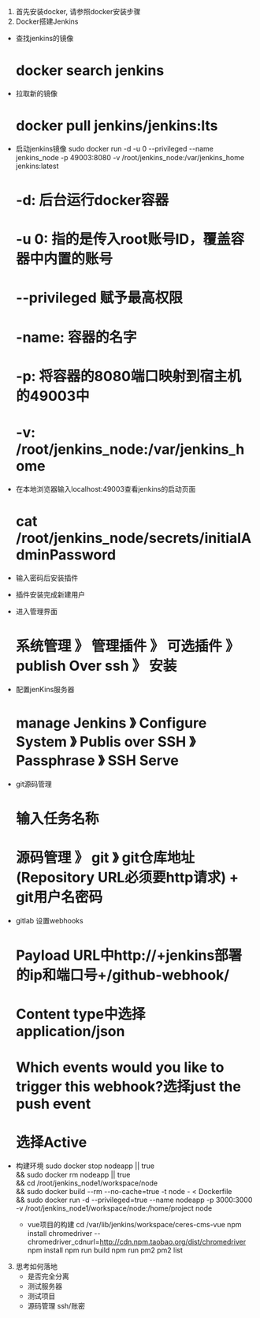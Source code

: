  1. 首先安装docker, 请参照docker安装步骤
 2. Docker搭建Jenkins
  - 查找jenkins的镜像 
    # docker search jenkins

  - 拉取新的镜像 
    # docker pull jenkins/jenkins:lts 

  - 启动jenkins镜像
    sudo docker run -d -u 0 --privileged  --name jenkins_node -p 49003:8080 -v /root/jenkins_node:/var/jenkins_home jenkins:latest
    # -d: 后台运行docker容器
    # -u 0:  指的是传入root账号ID，覆盖容器中内置的账号
    # --privileged  赋予最高权限
    # -name: 容器的名字
    # -p: 将容器的8080端口映射到宿主机的49003中
    # -v: /root/jenkins_node:/var/jenkins_home

  - 在本地浏览器输入localhost:49003查看jenkins的启动页面 
    # cat /root/jenkins_node/secrets/initialAdminPassword

  - 输入密码后安装插件

  - 插件安装完成新建用户

  - 进入管理界面
    # 系统管理 》 管理插件 》 可选插件 》 publish Over ssh 》 安装

  - 配置jenKins服务器
    # manage Jenkins 》 Configure System 》 Publis over SSH 》 Passphrase 》 SSH Serve

  - git源码管理
    # 输入任务名称
    # 源码管理 》 git 》 git仓库地址(Repository URL必须要http请求) + git用户名密码

  - gitlab 设置webhooks
    # Payload URL中http://+jenkins部署的ip和端口号+/github-webhook/
    # Content type中选择application/json
    # Which events would you like to trigger this webhook?选择just the push event
    # 选择Active

  - 构建环境
    sudo docker stop nodeapp || true \
    && sudo docker rm nodeapp || true \
    && cd /root/jenkins_node1/workspace/node  \
    && sudo docker build --rm --no-cache=true  -t node  - < Dockerfile \
    && sudo docker run -d --privileged=true --name nodeapp -p 3000:3000 -v /root/jenkins_node1/workspace/node:/home/project node
    - vue项目的构建
      cd /var/lib/jenkins/workspace/ceres-cms-vue
      npm install chromedriver --chromedriver_cdnurl=http://cdn.npm.taobao.org/dist/chromedriver
      npm install
      npm run build
      npm run pm2
      pm2 list

3. 思考如何落地
   - 是否完全分离
   - 测试服务器
   - 测试项目
   - 源码管理 ssh/账密